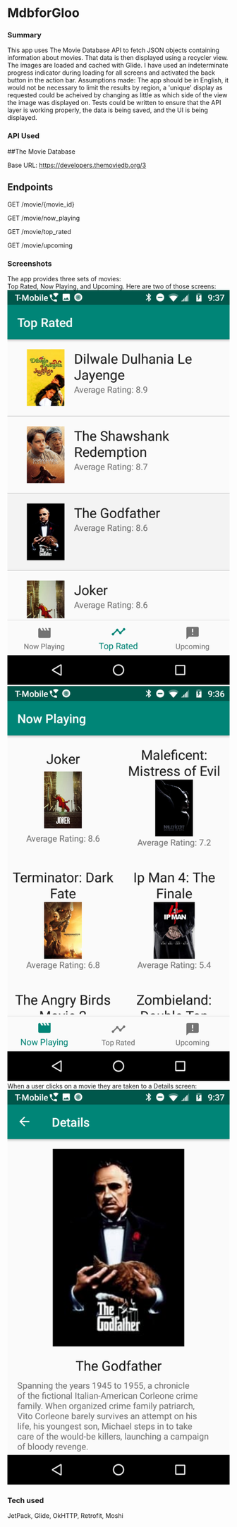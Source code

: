 # MdbforGloo

### Summary

This app uses The Movie Database API to fetch JSON objects containing information about movies. That data is then displayed using a recycler view. The images are loaded and cached with Glide. 
I have used an indeterminate progress indicator during loading for all screens and activated the back button in the action bar. Assumptions made: The app should be in English, it would not be necessary to
limit the results by region, a 'unique' display as requested could be acheived by changing as little as which side of the view the image was displayed on. Tests could be written to ensure that the API layer
is working properly, the data is being saved, and the UI is being displayed.  

### API Used

##The Movie Database

Base URL: https://developers.themoviedb.org/3

## Endpoints

GET
/movie/{movie_id}

GET
/movie/now_playing

GET
/movie/top_rated

GET
/movie/upcoming

### Screenshots

The app provides three sets of movies:  
Top Rated, Now Playing, and Upcoming. Here are two of those screens:  
<img src="images/TopRated.png">   
<img src="images/NowPlaying.png">  
When a user clicks on a movie they are taken to a Details screen:  
<img src="images/Details.png">  

### Tech used

JetPack, Glide, OkHTTP, Retrofit, Moshi
